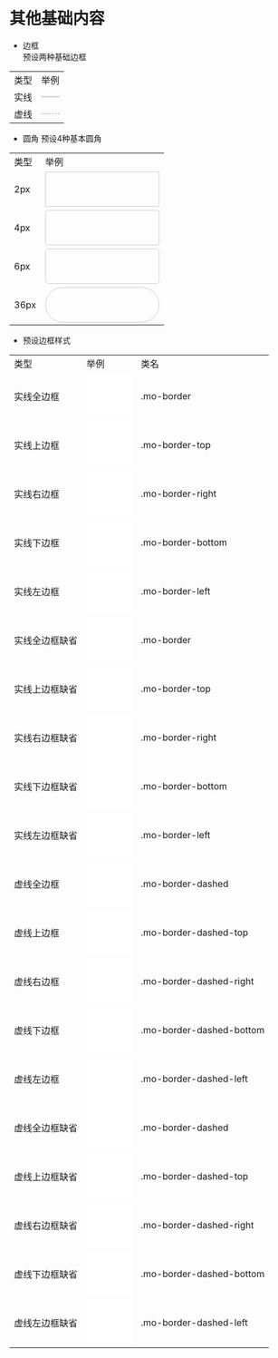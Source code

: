 <link rel="stylesheet" href="http://10.32.87.35:8080/src/definitions/basic/css/border.min.css">

# 其他基础内容

- 边框  
预设两种基础边框

<table>
<tbody>
<tr><td>类型</td><td>举例</td></tr>
<tr><td>实线</td><td><div style="border:1px solid #cccccc"></div></td></tr>
<tr><td>虚线</td><td><div style="border:1px dashed #cccccc"></div></td></tr>
</tbody>
</table>

- 圆角
预设4种基本圆角

<table>
<tbody>
<tr><td>类型</td><td>举例</td></tr>
<tr><td>2px</td><td><div style="border:1px solid #cccccc;border-radius:2px;width:200px;height:60px;"></div></td></tr>
<tr><td>4px</td><td><div style="border:1px solid #cccccc;border-radius:4px;width:200px;height:60px;"></div></td></tr>
<tr><td>6px</td><td><div style="border:1px solid #cccccc;border-radius:6px;width:200px;height:60px;"></div></td></tr>
<tr><td>36px</td><td><div style="border:1px solid #cccccc;border-radius:36px;width:200px;height:60px;"></div></td></tr>
</tbody>
</table>

- 预设边框样式
<table>
<tbody>
<tr><td>类型</td><td>举例</td><td>类名</td></tr>
<tr><td>实线全边框</td><td><div class="mo-border" style="width:80px;height:80px;background:#fff;"></div></td><td>.mo-border</td></tr>
<tr><td>实线上边框</td><td><div class="mo-border-top" style="width:80px;height:80px;background:#fff;"></div></td><td>.mo-border-top</td></tr>
<tr><td>实线右边框</td><td><div class="mo-border-right" style="width:80px;height:80px;background:#fff;"></div></td><td>.mo-border-right</td></tr>
<tr><td>实线下边框</td><td><div class="mo-border-bottom" style="width:80px;height:80px;background:#fff;"></div></td><td>.mo-border-bottom</td></tr>
<tr><td>实线左边框</td><td><div class="mo-border-left" style="width:80px;height:80px;background:#fff;"></div></td><td>.mo-border-left</td></tr>
<tr><td>实线全边框缺省</td><td><div class="mo-border-0" style="width:80px;height:80px;background:#fff;"></div></td><td>.mo-border</td></tr>
<tr><td>实线上边框缺省</td><td><div class="mo-border-top-0" style="width:80px;height:80px;background:#fff;"></div></td><td>.mo-border-top</td></tr>
<tr><td>实线右边框缺省</td><td><div class="mo-border-right-0" style="width:80px;height:80px;background:#fff;"></div></td><td>.mo-border-right</td></tr>
<tr><td>实线下边框缺省</td><td><div class="mo-border-bottom-0" style="width:80px;height:80px;background:#fff;"></div></td><td>.mo-border-bottom</td></tr>
<tr><td>实线左边框缺省</td><td><div class="mo-border-left-0" style="width:80px;height:80px;background:#fff;"></div></td><td>.mo-border-left</td></tr>
<tr><td>虚线全边框</td><td><div class="mo-border-dashed" style="width:80px;height:80px;background:#fff;"></div></td><td>.mo-border-dashed</td></tr>
<tr><td>虚线上边框</td><td><div class="mo-border-dashed-top" style="width:80px;height:80px;background:#fff;"></div></td><td>.mo-border-dashed-top</td></tr>
<tr><td>虚线右边框</td><td><div class="mo-border-dashed-right" style="width:80px;height:80px;background:#fff;"></div></td><td>.mo-border-dashed-right</td></tr>
<tr><td>虚线下边框</td><td><div class="mo-border-dashed-bottom" style="width:80px;height:80px;background:#fff;"></div></td><td>.mo-border-dashed-bottom</td></tr>
<tr><td>虚线左边框</td><td><div class="mo-border-dashed-left" style="width:80px;height:80px;background:#fff;"></div></td><td>.mo-border-dashed-left</td></tr>
<tr><td>虚线全边框缺省</td><td><div class="mo-border-dashed-0" style="width:80px;height:80px;background:#fff;"></div></td><td>.mo-border-dashed</td></tr>
<tr><td>虚线上边框缺省</td><td><div class="mo-border-dashed-top-0" style="width:80px;height:80px;background:#fff;"></div></td><td>.mo-border-dashed-top</td></tr>
<tr><td>虚线右边框缺省</td><td><div class="mo-border-dashed-right-0" style="width:80px;height:80px;background:#fff;"></div></td><td>.mo-border-dashed-right</td></tr>
<tr><td>虚线下边框缺省</td><td><div class="mo-border-dashed-bottom-0" style="width:80px;height:80px;background:#fff;"></div></td><td>.mo-border-dashed-bottom</td></tr>
<tr><td>虚线左边框缺省</td><td><div class="mo-border-dashed-left-0" style="width:80px;height:80px;background:#fff;"></div></td><td>.mo-border-dashed-left</td></tr>
</tbody>
</table>
